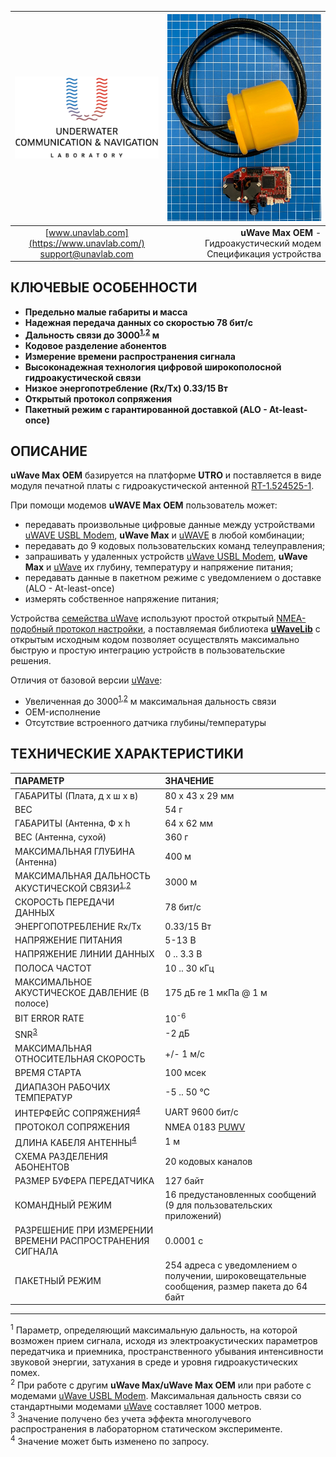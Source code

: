 | ![logo](/documentation/sm_logo.png) | ![logo](/documentation/utro_pcb_rt_1_524525_1_2.png) |
| :---: | ---: |
| [www.unavlab.com](https://www.unavlab.com/) <br/> [support@unavlab.com](mailto:support@unavlab.com) | **uWave Max OEM** - Гидроакустический модем <br/> Спецификация устройства |

## КЛЮЧЕВЫЕ ОСОБЕННОСТИ

* **Предельно малые габариты и масса**
* **Надежная передача данных со скоростью 78 бит/с**
* **Дальность связи до 3000<sup>[1](#footnote1),[2](#footnote2)</sup> м**
* **Кодовое разделение абонентов**
* **Измерение времени распространения сигнала**
* **Высоконадежная технология цифровой широкополосной гидроакустической связи**
* **Низкое энергопотребление (Rx/Tx) 0.33/15 Вт**
* **Открытый протокол сопряжения**
* **Пакетный режим с гарантированной доставкой (ALO - At-least-once)**

## ОПИСАНИЕ

**uWave Max OEM** базируется на платформе **UTRO** и поставляется в виде модуля печатной платы с гидроакустической антенной [RT-1.524525-1](/documentation/RU/Transducers/RT-1.524525-1_specification_ru.md).

При помощи модемов **uWAVE Max OEM** пользователь может:
* передавать произвольные цифровые данные между устройствами [uWAVE USBL Modem](uWAVE_USBL_Modem_Specification_ru.md), **uWave Max** и [uWAVE](uWAVE_Specification_ru.md) в любой комбинации;
* передавать до 9 кодовых пользовательских команд телеуправления;
* запрашивать у удаленных устройств [uWave USBL Modem](uWAVE_USBL_Modem_Specification_ru.md), **uWave Max** и [uWave](uWAVE_Specification_ru.md) их глубину, температуру и напряжение питания;
* передавать данные в пакетном режиме с уведомлением о доставке (ALO - At-least-once)
* измерять собственное напряжение питания;

Устройства [семейства uWave](uWAVE_Family_ru.md) используют простой открытый [NMEA-подобный протокол настройки](uWAVE_Protocol_Specification_ru.md), а поставляемая библиотека 
[**uWaveLib**](https://github.com/ucnl/uWAVELib) с открытым исходным кодом позволяет осуществлять максимально быструю и простую 
интеграцию устройств в пользовательские решения.

Отличия от базовой версии [uWave](/documentation/RU/uWAVE/uWAVE_Specification_ru.md):
* Увеличенная до 3000<sup>[1](#footnote1),[2](#footnote2)</sup> м максимальная дальность связи
* OEM-исполнение
* Отсутствие встроенного датчика глубины/температуры

## ТЕХНИЧЕСКИЕ ХАРАКТЕРИСТИКИ

| ПАРАМЕТР | ЗНАЧЕНИЕ |
| :--- | :--- |
| ГАБАРИТЫ (Плата, д х ш х в) | 80 х 43 х 29 мм |
| ВЕС | 54 г |
| ГАБАРИТЫ (Антенна, Ф х h | 64 x 62 мм |
| ВЕС (Антенна, сухой) | 360 г |
| МАКСИМАЛЬНАЯ ГЛУБИНА (Антенна) | 400 м |
| МАКСИМАЛЬНАЯ ДАЛЬНОСТЬ АКУСТИЧЕСКОЙ СВЯЗИ<sup>[1](#footnote1),[2](#footnote2)</sup> | 3000 м |
| СКОРОСТЬ ПЕРЕДАЧИ ДАННЫХ | 78 бит/с |
| ЭНЕРГОПОТРЕБЛЕНИЕ Rx/Tx | 0.33/15 Вт |
| НАПРЯЖЕНИЕ ПИТАНИЯ | 5-13 В |
| НАПРЯЖЕНИЕ ЛИНИИ ДАННЫХ | 0 .. 3.3 В |
| ПОЛОСА ЧАСТОТ | 10 .. 30 кГц |
| МАКСИМАЛЬНОЕ АКУСТИЧЕСКОЕ ДАВЛЕНИЕ (В полосе) | 175 дБ re 1 мкПа @ 1 м |
| BIT ERROR RATE | 10<sup>-6</sup> |
| SNR<sup>[3](#footnote3)</sup></sup> | -2 дБ |
| МАКСИМАЛЬНАЯ ОТНОСИТЕЛЬНАЯ СКОРОСТЬ | +/- 1 м/с |
| ВРЕМЯ СТАРТА | 100 мсек |
| ДИАПАЗОН РАБОЧИХ ТЕМПЕРАТУР | -5 .. 50 °C |
| ИНТЕРФЕЙС СОПРЯЖЕНИЯ<sup>[4](#footnote4)</sup> | UART 9600 бит/с |
| ПРОТОКОЛ СОПРЯЖЕНИЯ | NMEA 0183 [PUWV](uWAVE_Protocol_Specification_ru.md) |
| ДЛИНА КАБЕЛЯ АНТЕННЫ<sup>[4](#footnote4)</sup> | 1 м |
| СХЕМА РАЗДЕЛЕНИЯ АБОНЕНТОВ | 20 кодовых каналов |
| РАЗМЕР БУФЕРА ПЕРЕДАТЧИКА | 127 байт |
| КОМАНДНЫЙ РЕЖИМ| 16 предустановленных сообщений (9 для пользовательских приложений) |
| РАЗРЕШЕНИЕ ПРИ ИЗМЕРЕНИИ ВРЕМЕНИ РАСПРОСТРАНЕНИЯ СИГНАЛА | 0.0001 c |
| ПАКЕТНЫЙ РЕЖИМ | 254 адреса с уведомлением о получении, широковещательные сообщения, размер пакета до 64 байт |
  
________________
<a name="footnote1"><sup>1</sup></a> Параметр, определяющий максимальную дальность, на которой возможен прием сигнала, исходя из электроакустических параметров передатчика и приемника, пространственного убывания интенсивности звуковой энергии, затухания в среде и уровня гидроакустических помех.  
<a name="footnote2"><sup>2</sup></a> При работе с другим **uWave Max/uWave Max OEM** или при работе с модемами [uWave USBL Modem](uWAVE_USBL_Modem_Specification_ru.md). Максимальная дальность связи со стандартными модемами [uWave](uWAVE_Specification_ru.md) составляет 1000 метров.  
<a name="footnote3"><sup>3</sup></a> Значение получено без учета эффекта многолучевого распространения в лабораторном статическом эксперименте.  
<a name="footnote4"><sup>4</sup></a> Значение может быть изменено по запросу.  
